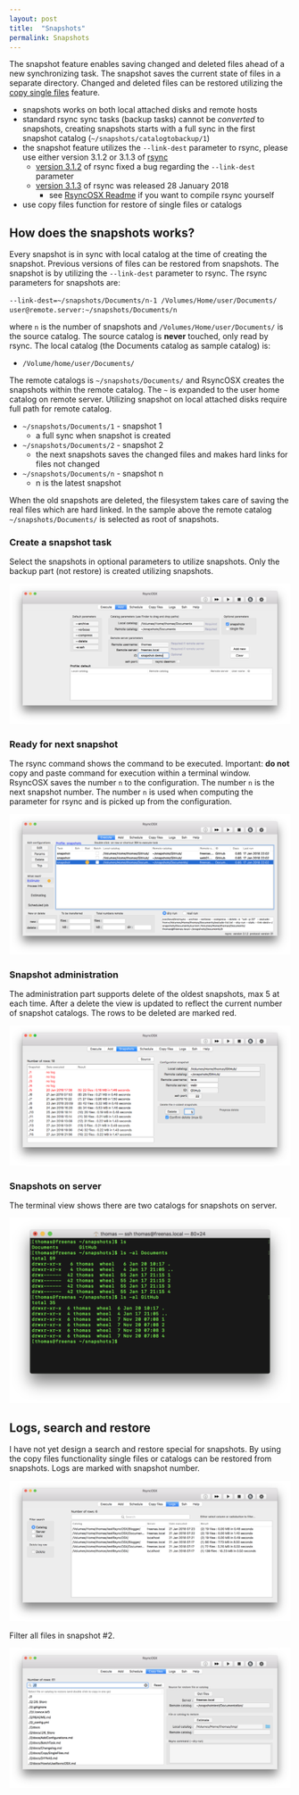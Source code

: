 ```yaml
---
layout: post
title:  "Snapshots"
permalink: Snapshots
---
```

The snapshot feature enables saving changed and deleted files ahead of a new synchronizing task. The snapshot saves the current state of files in a separate directory. Changed and deleted files can be restored utilizing the [copy single files](/CopySingleFiles) feature.

- snapshots works on both local attached disks and remote hosts
- standard rsync sync tasks (backup tasks) cannot be *converted* to snapshots, creating snapshots starts with a full sync in the first snapshot catalog (`~/snapshots/catalogtobackup/1`)
- the snapshot feature utilizes the `--link-dest` parameter to rsync, please use either version 3.1.2 or 3.1.3 of [rsync](https://rsync.samba.org/)
  - [version 3.1.2](https://download.samba.org/pub/rsync/src/rsync-3.1.2-NEWS) of rsync fixed a bug regarding the `--link-dest` parameter
  - [version 3.1.3](https://download.samba.org/pub/rsync/src/rsync-3.1.3-NEWS) of rsync was released 28 January 2018
    - see [RsyncOSX Readme](https://github.com/rsyncOSX/RsyncOSX) if you want to compile rsync yourself
- use copy files function for restore of single files or catalogs

## How does the snapshots works?

Every snapshot is in sync with local catalog at the time of creating the snapshot. Previous versions of files can be restored from snapshots. The snapshot is by utilizing the `--link-dest` parameter to rsync. The rsync parameters for snapshots are:

`--link-dest=~/snapshots/Documents/n-1 /Volumes/Home/user/Documents/ user@remote.server:~/snapshots/Documents/n`

where `n` is the number of snapshots and `/Volumes/Home/user/Documents/` is the source catalog. The source catalog is **never** touched, only read by rsync. The local catalog (the Documents catalog as sample catalog) is:

- `/Volume/home/user/Documents/`

The remote catalogs is `~/snapshots/Documents/` and RsyncOSX creates the snapshots within the remote catalog. The `~` is expanded to the user home catalog on remote server. Utilizing snapshot on local attached disks require full path for remote catalog.

- `~/snapshots/Documents/1` - snapshot 1
  - a full sync when snapshot is created
- `~/snapshots/Documents/2` - snapshot 2
  - the next snapshots saves the changed files and makes hard links for files not changed
- `~/snapshots/Documents/n` - snapshot n
  - n is the latest snapshot

When the old snapshots are deleted, the filesystem takes care of saving the real files which are hard linked.  In the sample above the remote catalog `~/snapshots/Documents/` is selected as root of snapshots.

### Create a snapshot task

Select the snapshots in optional parameters to utilize snapshots. Only the backup part (not restore) is created utilizing snapshots.

![Main view](/images/RsyncOSX/master/snapshots/createtask.png)

### Ready for next snapshot

The rsync command shows the command to be executed. Important: **do not** copy and paste command for execution within a terminal window. RsyncOSX saves the number `n` to the configuration. The number `n` is the next snapshot number. The number `n` is used when computing the parameter for rsync and is picked up from the configuration.

![Main view](/images/RsyncOSX/master/snapshots/readyforbackup.png)

### Snapshot administration

The administration part supports delete of the oldest snapshots, max 5 at each time. After a delete the view is updated to reflect the current number of snapshot catalogs. The rows to be deleted are marked red.

![Main view](/images/RsyncOSX/master/snapshots/delete.png)

### Snapshots on server

The terminal view shows there are two catalogs for snapshots on server.

![Main view](/images/RsyncOSX/master/snapshots/snapshotroot.png)

## Logs, search and restore

I have not yet design a search and restore special for snapshots. By using the copy files functionality single files or catalogs can be restored from snapshots. Logs are marked with snapshot number.

![Main view](/images/RsyncOSX/master/snapshots/copyfiles1.png)

Filter all files in snapshot #2.

![Main view](/images/RsyncOSX/master/snapshots/copyfiles2.png)
